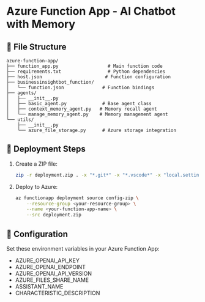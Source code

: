 # Azure Function App - AI Chatbot with Memory

## 📁 File Structure

```
azure-function-app/
├── function_app.py                  # Main function code
├── requirements.txt                 # Python dependencies
├── host.json                       # Function configuration
├── businessinsightbot_function/
│   └── function.json              # Function bindings
├── agents/
│   ├── __init__.py
│   ├── basic_agent.py             # Base agent class
│   ├── context_memory_agent.py   # Memory recall agent
│   └── manage_memory_agent.py    # Memory management agent
└── utils/
    ├── __init__.py
    └── azure_file_storage.py      # Azure storage integration
```

## 🚀 Deployment Steps

1. Create a ZIP file:
   ```bash
   zip -r deployment.zip . -x "*.git*" -x "*.vscode*" -x "local.settings.json"
   ```

2. Deploy to Azure:
   ```bash
   az functionapp deployment source config-zip \
       --resource-group <your-resource-group> \
       --name <your-function-app-name> \
       --src deployment.zip
   ```

## 🔧 Configuration

Set these environment variables in your Azure Function App:
- AZURE_OPENAI_API_KEY
- AZURE_OPENAI_ENDPOINT
- AZURE_OPENAI_API_VERSION
- AZURE_FILES_SHARE_NAME
- ASSISTANT_NAME
- CHARACTERISTIC_DESCRIPTION
